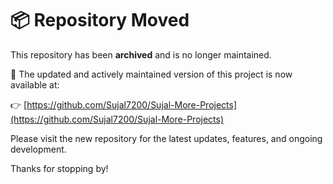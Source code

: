 # 📦 Repository Moved

This repository has been **archived** and is no longer maintained.

🚀 The updated and actively maintained version of this project is now available at:

👉 [https://github.com/Sujal7200/Sujal-More-Projects](https://github.com/Sujal7200/Sujal-More-Projects)

Please visit the new repository for the latest updates, features, and ongoing development.

Thanks for stopping by!
